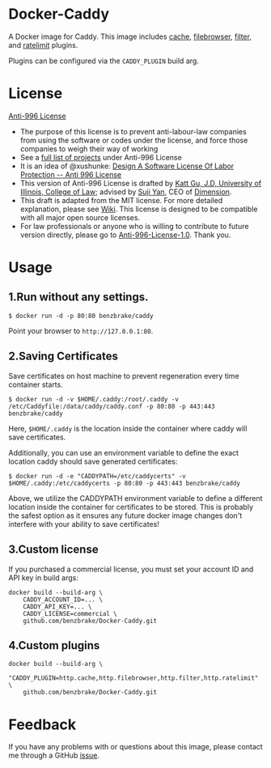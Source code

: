 # Docker-Caddy
A Docker image for Caddy. This image includes [cache](https://caddyserver.com/docs/http.cache "cache"), [filebrowser](https://caddyserver.com/docs/http.filebrowser "filebrowser"), [filter](https://caddyserver.com/docs/http.filter "filter"), and [ratelimit](https://caddyserver.com/docs/http.ratelimit "ratelimit") plugins.

Plugins can be configured via the `CADDY_PLUGIN` build arg.

# License
[Anti-996 License](LICENSE)

 - The purpose of this license is to prevent anti-labour-law companies from using the software or codes under the license, and force those companies to weigh their way of working
 - See a [full list of projects](awesomelist/projects.md) under Anti-996 License
 - It is an idea of @xushunke: [Design A Software License Of Labor Protection -- Anti 996 License](https://github.com/996icu/996.ICU/pull/15642)
 - This version of Anti-996 License is drafted by [Katt Gu, J.D, University of Illinois, College of Law](https://scholar.google.com.sg/citations?user=PTcpQwcAAAAJ&hl=en&oi=ao); advised by [Suji Yan](https://www.linkedin.com/in/tedkoyan/), CEO of [Dimension](https://www.dimension.im).  
 - This draft is adapted from the MIT license. For more detailed explanation, please see [Wiki](https://github.com/kattgu7/996-License-Draft/wiki). This license is designed to be compatible with all major open source licenses.  
 - For law professionals or anyone who is willing to contribute to future version directly, please go to [Anti-996-License-1.0](https://github.com/kattgu7/996-License-Draft). Thank you.


# Usage
## 1.Run without any settings.
```
$ docker run -d -p 80:80 benzbrake/caddy
```
Point your browser to `http://127.0.0.1:80`.
## 2.Saving Certificates
Save certificates on host machine to prevent regeneration every time container starts.
```
$ docker run -d -v $HOME/.caddy:/root/.caddy -v /etc/Caddyfile:/data/caddy/caddy.conf -p 80:80 -p 443:443 benzbrake/caddy
```
Here, `$HOME/.caddy` is the location inside the container where caddy will save certificates.

Additionally, you can use an environment variable to define the exact location caddy should save generated certificates:
```
$ docker run -d -e "CADDYPATH=/etc/caddycerts" -v $HOME/.caddy:/etc/caddycerts -p 80:80 -p 443:443 benzbrake/caddy
```
Above, we utilize the CADDYPATH environment variable to define a different location inside the container for certificates to be stored. This is probably the safest option as it ensures any future docker image changes don't interfere with your ability to save certificates!
## 3.Custom license
If you purchased a commercial license, you must set your account ID and API key in build args:
```
docker build --build-arg \
    CADDY_ACCOUNT_ID=... \
    CADDY_API_KEY=... \
    CADDY_LICENSE=commercial \
    github.com/benzbrake/Docker-Caddy.git
```
## 4.Custom plugins
```
docker build --build-arg \
    "CADDY_PLUGIN=http.cache,http.filebrowser,http.filter,http.ratelimit" \
    github.com/benzbrake/Docker-Caddy.git
```

# Feedback
If you have any problems with or questions about this image, please contact me through a GitHub [issue](https://github.com/benzBrake/Docker-Caddy/issues "issue").

